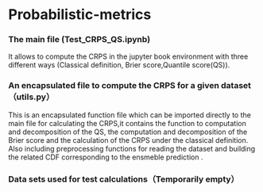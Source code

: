 # Probabilistic-metrics

### The main file (Test_CRPS_QS.ipynb) 


It allows to compute the CRPS in the jupyter book environment with three different ways (Classical definition, Brier score,Quantile score(QS)).

### An encapsulated file to compute the CRPS for a given dataset（utils.py）


This is an encapsulated function file which can be imported directly to the main file for calculating the CRPS,it contains the function to computation and decomposition of the QS, the computation and decomposition of the Brier score and the calculation of the CRPS under the classical definition. Also including preprocessing functions for reading the dataset and building the related CDF corresponding to the ensmeble prediction .

### Data sets used for test calculations（Temporarily empty）
